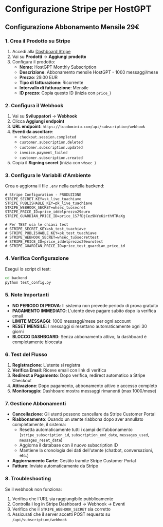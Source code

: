 # Configurazione Stripe per HostGPT

## Configurazione Abbonamento Mensile 29€

### 1. Crea il Prodotto su Stripe

1. Accedi alla [Dashboard Stripe](https://dashboard.stripe.com)
2. Vai su **Prodotti** → **Aggiungi prodotto**
3. Configura il prodotto:
   - **Nome**: HostGPT Monthly Subscription
   - **Descrizione**: Abbonamento mensile HostGPT - 1000 messaggi/mese
   - **Prezzo**: 29.00 EUR
   - **Tipo di fatturazione**: Ricorrente
   - **Intervallo di fatturazione**: Mensile
   - **ID prezzo**: Copia questo ID (inizia con `price_`)

### 2. Configura il Webhook

1. Vai su **Sviluppatori** → **Webhook**
2. Clicca **Aggiungi endpoint**
3. **URL endpoint**: `https://tuodominio.com/api/subscription/webhook`
4. **Eventi da ascoltare**:
   - `checkout.session.completed`
   - `customer.subscription.deleted`
   - `customer.subscription.updated`
   - `invoice.payment_failed`
   - `customer.subscription.created`
5. Copia il **Signing secret** (inizia con `whsec_`)

### 3. Configura le Variabili d'Ambiente

Crea o aggiorna il file `.env` nella cartella backend:

```env
# Stripe Configuration - PRODUZIONE
STRIPE_SECRET_KEY=sk_live_tuachiave
STRIPE_PUBLISHABLE_KEY=pk_live_tuachiave
STRIPE_WEBHOOK_SECRET=whsec_tuosecret
STRIPE_PRICE_ID=price_iddelprezzo29euro
STRIPE_GUARDIAN_PRICE_ID=price_1S7fDjCez9NYe6irthMTRaXg

# Per TEST usa le chiavi test
# STRIPE_SECRET_KEY=sk_test_tuachiave
# STRIPE_PUBLISHABLE_KEY=pk_test_tuachiave
# STRIPE_WEBHOOK_SECRET=whsec_tuosecrettest
# STRIPE_PRICE_ID=price_iddelprezzo29eurotest
# STRIPE_GUARDIAN_PRICE_ID=price_test_guardian_price_id
```

### 4. Verifica Configurazione

Esegui lo script di test:
```bash
cd backend
python test_config.py
```

### 5. Note Importanti

- **NO PERIODO DI PROVA**: Il sistema non prevede periodo di prova gratuito
- **PAGAMENTO IMMEDIATO**: L'utente deve pagare subito dopo la verifica email
- **LIMITE MESSAGGI**: 1000 messaggi/mese per ogni account
- **RESET MENSILE**: I messaggi si resettano automaticamente ogni 30 giorni
- **BLOCCO DASHBOARD**: Senza abbonamento attivo, la dashboard è completamente bloccata

### 6. Test del Flusso

1. **Registrazione**: L'utente si registra
2. **Verifica Email**: Riceve email con link di verifica
3. **Redirect a Pagamento**: Dopo verifica, redirect automatico a Stripe Checkout
4. **Attivazione**: Dopo pagamento, abbonamento attivo e accesso completo
5. **Monitoraggio**: Dashboard mostra messaggi rimanenti (max 1000/mese)

### 7. Gestione Abbonamenti

- **Cancellazione**: Gli utenti possono cancellare da Stripe Customer Portal
- **Riabbonamento**: Quando un utente riabbona dopo aver annullato completamente, il sistema:
  - Resetta automaticamente tutti i campi dell'abbonamento (`stripe_subscription_id`, `subscription_end_date`, `messages_used`, `messages_reset_date`)
  - Aggiorna il database con il nuovo subscription ID
  - Mantiene la cronologia dei dati dell'utente (chatbot, conversazioni, etc.)
- **Aggiornamento Carte**: Gestito tramite Stripe Customer Portal
- **Fatture**: Inviate automaticamente da Stripe

### 8. Troubleshooting

Se il webhook non funziona:
1. Verifica che l'URL sia raggiungibile pubblicamente
2. Controlla i log in Stripe Dashboard → Webhook → Eventi
3. Verifica che il `STRIPE_WEBHOOK_SECRET` sia corretto
4. Assicurati che il server accetti POST requests su `/api/subscription/webhook`
